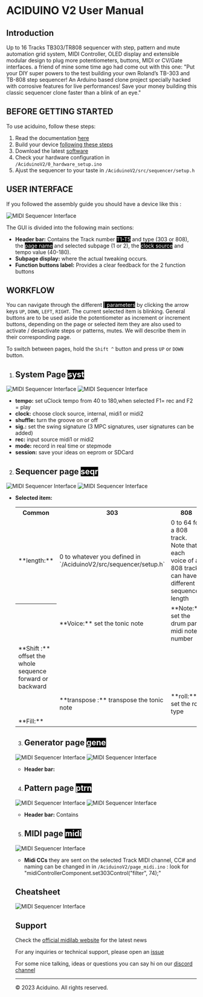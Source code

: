 # ACIDUINO V2 User Manual

## Introduction

Up to 16 Tracks TB303/TR808 sequencer with step, pattern and mute automation grid system, MIDI Controller, OLED display and extensible modular design to plug more potentiometers, buttons, MIDI or CV/Gate interfaces.
a friend of mine some time ago had come out with this one:
"Put your DIY super powers to the test building your own Roland’s TB-303 and TB-808 step sequencer! An Arduino based clone project specially hacked with corrosive features for live performances! Save your money building this classic sequencer clone faster than a blink of an eye."



## BEFORE GETTING STARTED

To use aciduino, follow these steps:

1. Read the documentation [here](https://github.com/midilab/aciduino/tree/master/v2/)
2. Build your device [following these steps](https://github.com/midilab/aciduino/tree/master/v2#assembly)
3. Download the latest [software](https://github.com/midilab/aciduino/releases)
4. Check your hardware configuration in `/AciduinoV2/0_hardware_setup.ino`
5. Ajust the sequencer to your taste in `/AciduinoV2/src/sequencer/setup.h`

## USER INTERFACE
If you followed the assembly guide you should have a device like this :

![MIDI Sequencer Interface](images/BasicControls.png)

The GUI is divided into the following main sections:

- **Header bar:** Contains the Track number <span style="color: white; background-color: black;">T1-T5</span> and type (303 or 808), the <span style="color: white; background-color: black;">page name</span> and selected subpage (1 or 2), the <span style="color: white; background-color: black;">clock source</span> and tempo value (40-180).
- **Subpage display:** where the actual tweaking occurs.
- **Function buttons label:** Provides a clear feedback for the 2 function buttons



## WORKFLOW

You can navigate through the different <span style="color: white; background-color: black;">| parameters</span> by clicking the arrow keys `UP`, `DOWN`, `LEFT`, `RIGHT`. The current selected item is <blink>blinking</blink>.
General buttons are to be used aside the potentiometer as increment or increment buttons, depending on the page or selected item they are also used to activate / desactivate steps or patterns, mutes. We will describe them in their corresponding page.

To switch between pages, hold the `Shift ^` button and press `UP` or `DOWN` button. 

1. ## System Page <span style="color: white; background-color: black;">syst</span>
![MIDI Sequencer Interface](images/SystPage1.png)
![MIDI Sequencer Interface](images/SystPage2.png)
 
 - **tempo:** set uClock tempo from 40 to 180,when selected F1= rec and F2 = play
 - **clock:** choose clock source, internal, midi1 or midi2
 - **shuffle:** turn the groove on or off
 - **sig.:** set the swing signature (3 MPC signatures, user signatures can be added)
 - **rec:** input source midi1 or midi2 
 - **mode:** record in real time or stepmode
 - **session:** save your ideas on eeprom or SDCard


2. ## Sequencer page <span style="color: white; background-color: black;">seqr</span>
 ![MIDI Sequencer Interface](images/Seqr303Page1.png)
 ![MIDI Sequencer Interface](images/Seqr303Page2.png)

 

 - **Selected item:** <table>
  <tr>
    <th>Common</th>
    <th>303</th>
    <th>808</th>
  </tr>
  </tr>
     <td> **length:**  </td>
     <td> 0 to whatever you defined in `/AciduinoV2/src/sequencer/setup.h` </td>
     <td> 0 to 64 for a 808 track. Note that each voice of a 808 track can have a different sequence length </td>
  </tr>
  <tr>
    <th> </th>
    <td>**Voice:** set the tonic note</td>
    <td>**Note:** set the drum part midi note number</td>
  </tr>
  <tr>
    <td>**Shift :** offset the whole sequence forward or backward</td>
    <td> </td>
    <td> </td>
  </tr>
   <tr>
    <td> </td>
    <td>**transpose :** transpose the tonic note</td>
    <td>**roll:** set the roll type</td>
  </tr>
  <tr>
  <td> **Fill:** </td>
  <td> </td>
  <td></td>
  </tr>
</table>


3. ## Generator page <span style="color: white; background-color: black;">gene</span>
 ![MIDI Sequencer Interface](images/Gene303Page1.png)
 ![MIDI Sequencer Interface](images/Gene303Page2.png)
 

 - **Header bar:** 

4. ## Pattern page <span style="color: white; background-color: black;">ptrn</span>
 ![MIDI Sequencer Interface](images/PtrnPage1.png)
  ![MIDI Sequencer Interface](images/PtrnPage2.png)

 - **Header bar:** Contains
5. ## MIDI page <span style="color: white; background-color: black;">midi</span>
 ![MIDI Sequencer Interface](images/MidiPage1.png)

 - **Midi CCs** they are sent on the selected Track MIDI channel, CC# and naming can be changed in in `/AciduinoV2/page_midi.ino` : look for     "midiControllerComponent.set303Control("filter", 74);"

 

## Cheatsheet
![MIDI Sequencer Interface](images/cheatsheet.png)

## Support


Check the [official midilab website](https://midilab.co/)  for the latest news


For any inquiries or technical support, please open an [issue](https://github.com/midilab/aciduino/issues)

For some nice talking, ideas or questions you can say hi on our  [discord channel](https://discord.com/channels/1137685010967703582/1137685011416498236)


---
© 2023 Aciduino. All rights reserved.
